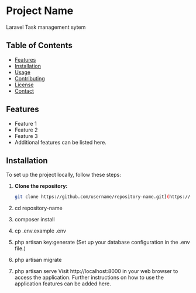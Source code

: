 # Project Name  

Laravel Task management sytem   

## Table of Contents  

- [Features](#features)  
- [Installation](#installation)  
- [Usage](#usage)  
- [Contributing](#contributing)  
- [License](#license)  
- [Contact](#contact)  

## Features  

- Feature 1  
- Feature 2  
- Feature 3  
- Additional features can be listed here.  

## Installation  

To set up the project locally, follow these steps:  

1. **Clone the repository:**  

   ```bash  
   git clone https://github.com/username/repository-name.git](https://github.com/MAIDUGU-jean1/LaravelTaskManagementSytem.git
2. cd repository-name
3. composer install
4. cp .env.example .env
5. php artisan key:generate (Set up your database configuration in the .env file.)
6. php artisan migrate
7. php artisan serve
Visit http://localhost:8000 in your web browser to access the application.
Further instructions on how to use the application features can be added here.
